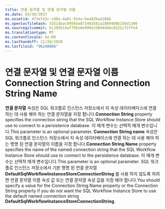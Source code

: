 ```yaml
---
title: 연결 문자열 및 연결 문자열 이름
ms.date: 03/30/2017
ms.assetid: 473e7a3c-c88a-4a01-914a-bea82ba42866
ms.openlocfilehash: 5352dbac09565e872493581a2809409b156d1300
ms.sourcegitcommit: bc293b14af795e0e999e3304dd40c0222cf2ffe4
ms.translationtype: MT
ms.contentlocale: ko-KR
ms.lasthandoff: 11/26/2020
ms.locfileid: "96248866"
---
```

# <a name="connection-string-and-connection-string-name"></a><span data-ttu-id="998a2-102">연결 문자열 및 연결 문자열 이름</span><span class="sxs-lookup"><span data-stu-id="998a2-102">Connection String and Connection String Name</span></span>

<span data-ttu-id="998a2-103">**연결 문자열** 속성은 SQL 워크플로 인스턴스 저장소에서 지 속성 데이터베이스에 연결 하는 데 사용 해야 하는 연결 문자열을 지정 합니다.</span><span class="sxs-lookup"><span data-stu-id="998a2-103">**Connection String** property specifies the connection string that the SQL Workflow Instance Store should use to connect to a persistence database.</span></span> <span data-ttu-id="998a2-104">이 매개 변수는 선택적 매개 변수입니다.</span><span class="sxs-lookup"><span data-stu-id="998a2-104">This parameter is an optional parameter.</span></span> <span data-ttu-id="998a2-105">**Connection String name** 속성은 SQL 워크플로 인스턴스 저장소에서 지 속성 데이터베이스에 연결 하는 데 사용 해야 하는 명명 된 연결 문자열의 이름을 지정 합니다.</span><span class="sxs-lookup"><span data-stu-id="998a2-105">**Connection String Name** property specifies the name of the named connection string that the SQL Workflow Instance Store should use to connect to the persistence database.</span></span> <span data-ttu-id="998a2-106">이 매개 변수는 선택적 매개 변수입니다.</span><span class="sxs-lookup"><span data-stu-id="998a2-106">This parameter is an optional parameter.</span></span> <span data-ttu-id="998a2-107">SQL 워크플로 인스턴스 저장소에서 기본 명명 된 연결 문자열 **DefaultSqlWorkflowInstanceStoreConnectionString** 를 사용 하지 않도록 하려면 연결 문자열 이름 속성 값 또는 연결 문자열 속성 값을 지정 해야 합니다.</span><span class="sxs-lookup"><span data-stu-id="998a2-107">You should specify a value for the Connection String Name property or the Connection String property if you do not want the SQL Workflow Instance Store to use the default named connection string **DefaultSqlWorkflowInstanceStoreConnectionString**.</span></span>

